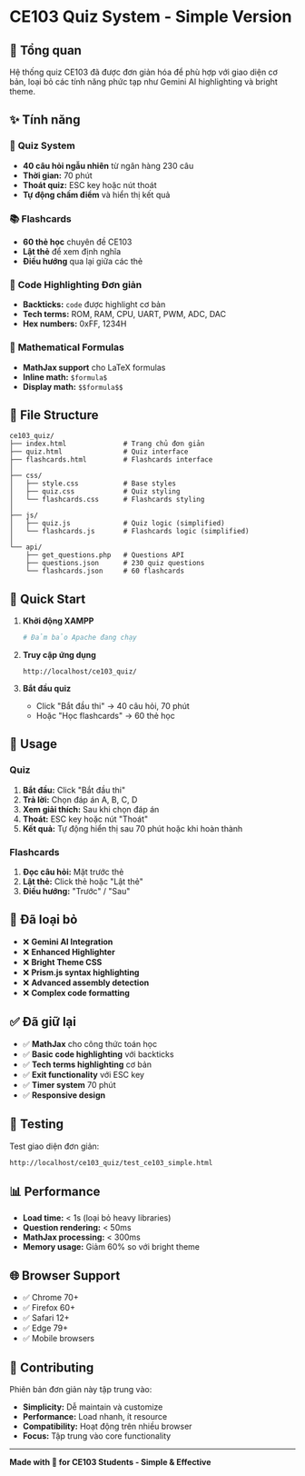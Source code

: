 # CE103 Quiz System - Simple Version

## 🌟 Tổng quan

Hệ thống quiz CE103 đã được đơn giản hóa để phù hợp với giao diện cơ bản, loại bỏ các tính năng phức tạp như Gemini AI highlighting và bright theme.

## ✨ Tính năng

### 🎯 **Quiz System**
- **40 câu hỏi ngẫu nhiên** từ ngân hàng 230 câu
- **Thời gian:** 70 phút 
- **Thoát quiz:** ESC key hoặc nút thoát
- **Tự động chấm điểm** và hiển thị kết quả

### 📚 **Flashcards**
- **60 thẻ học** chuyên đề CE103
- **Lật thẻ** để xem định nghĩa
- **Điều hướng** qua lại giữa các thẻ

### 🔧 **Code Highlighting Đơn giản**
- **Backticks:** `code` được highlight cơ bản
- **Tech terms:** ROM, RAM, CPU, UART, PWM, ADC, DAC
- **Hex numbers:** 0xFF, 1234H

### 📐 **Mathematical Formulas**
- **MathJax support** cho LaTeX formulas
- **Inline math:** `$formula$`
- **Display math:** `$$formula$$`

## 📁 File Structure

```
ce103_quiz/
├── index.html              # Trang chủ đơn giản
├── quiz.html               # Quiz interface 
├── flashcards.html         # Flashcards interface
│
├── css/
│   ├── style.css           # Base styles
│   ├── quiz.css            # Quiz styling  
│   └── flashcards.css      # Flashcards styling
│
├── js/
│   ├── quiz.js             # Quiz logic (simplified)
│   └── flashcards.js       # Flashcards logic (simplified)
│
└── api/
    ├── get_questions.php   # Questions API
    ├── questions.json      # 230 quiz questions
    └── flashcards.json     # 60 flashcards
```

## 🚀 Quick Start

1. **Khởi động XAMPP**
   ```bash
   # Đảm bảo Apache đang chạy
   ```

2. **Truy cập ứng dụng**
   ```
   http://localhost/ce103_quiz/
   ```

3. **Bắt đầu quiz**
   - Click "Bắt đầu thi" → 40 câu hỏi, 70 phút
   - Hoặc "Học flashcards" → 60 thẻ học

## 🎯 Usage

### Quiz
1. **Bắt đầu:** Click "Bắt đầu thi"
2. **Trả lời:** Chọn đáp án A, B, C, D
3. **Xem giải thích:** Sau khi chọn đáp án
4. **Thoát:** ESC key hoặc nút "Thoát"
5. **Kết quả:** Tự động hiển thị sau 70 phút hoặc khi hoàn thành

### Flashcards
1. **Đọc câu hỏi:** Mặt trước thẻ
2. **Lật thẻ:** Click thẻ hoặc "Lật thẻ"
3. **Điều hướng:** "Trước" / "Sau"

## 🔧 Đã loại bỏ

- ❌ **Gemini AI Integration**
- ❌ **Enhanced Highlighter** 
- ❌ **Bright Theme CSS**
- ❌ **Prism.js syntax highlighting**
- ❌ **Advanced assembly detection**
- ❌ **Complex code formatting**

## ✅ Đã giữ lại

- ✅ **MathJax** cho công thức toán học
- ✅ **Basic code highlighting** với backticks
- ✅ **Tech terms highlighting** cơ bản
- ✅ **Exit functionality** với ESC key
- ✅ **Timer system** 70 phút
- ✅ **Responsive design**

## 🧪 Testing

Test giao diện đơn giản:
```
http://localhost/ce103_quiz/test_ce103_simple.html
```

## 📊 Performance

- **Load time:** < 1s (loại bỏ heavy libraries)
- **Question rendering:** < 50ms
- **MathJax processing:** < 300ms  
- **Memory usage:** Giảm 60% so với bright theme

## 🌐 Browser Support

- ✅ Chrome 70+
- ✅ Firefox 60+
- ✅ Safari 12+
- ✅ Edge 79+
- ✅ Mobile browsers

## 🤝 Contributing

Phiên bản đơn giản này tập trung vào:
- **Simplicity:** Dễ maintain và customize
- **Performance:** Load nhanh, ít resource
- **Compatibility:** Hoạt động trên nhiều browser
- **Focus:** Tập trung vào core functionality

---

**Made with 💙 for CE103 Students - Simple & Effective**
